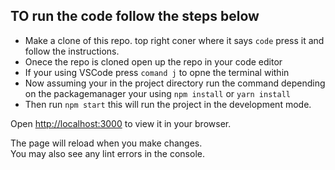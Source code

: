 ## TO run the code follow the steps below

- Make a clone of this repo. top right coner where it says `code` press it and follow the instructions.
- Onece the repo is cloned open up the repo in your code editor
- If your using VSCode press `comand j` to opne the terminal within 
- Now assuming your in the project directory run the command depending on the packagemanager your using  `npm install` or `yarn install`
- Then run `npm start` this will run the project in the development mode.

Open [http://localhost:3000](http://localhost:3000) to view it in your browser.

The page will reload when you make changes.\
You may also see any lint errors in the console.
